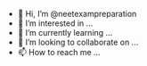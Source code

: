 - 👋 Hi, I’m @neetexampreparation
- 👀 I’m interested in ...
- 🌱 I’m currently learning ...
- 💞️ I’m looking to collaborate on ...
- 📫 How to reach me ...

<!---
neetexampreparation/neetexampreparation is a ✨ special ✨ repository because its `README.md` (this file) appears on your GitHub profile.
You can click the Preview link to take a look at your changes.
--->
